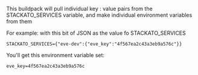 This buildpack will pull individual key : value pairs from the STACKATO_SERVICES variable, and make individual environment variables from them

For example:
 with this bit of JSON as the value fo STACKATO_SERVICES
 
 ```
 STACKATO_SERVICES={"eve-dev":{"eve_key":"4f567ea2c43a3eb9a576c"}}
```

You'll get this environment variable set:

```
eve_key=4f567ea2c43a3eb9a576c
```
